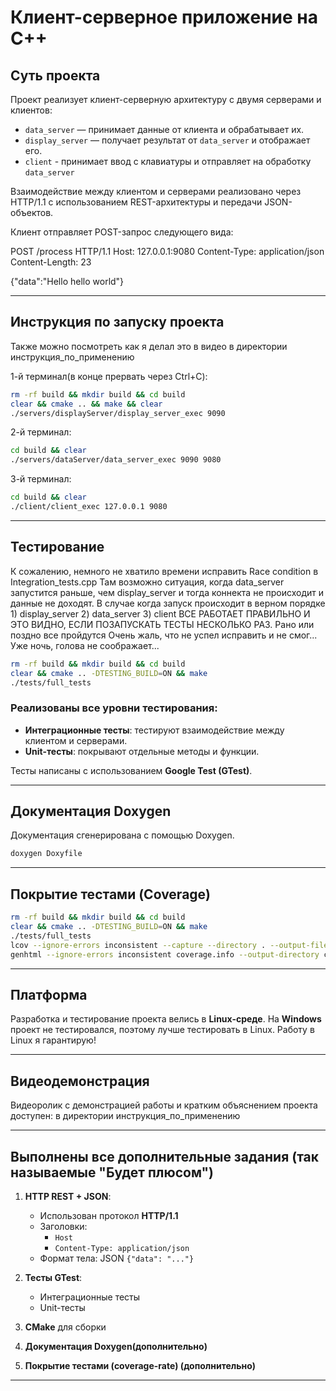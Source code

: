 # Клиент-серверное приложение на C++

##  Суть проекта

Проект реализует клиент-серверную архитектуру с двумя серверами и клиентов:
- `data_server` — принимает данные от клиента и обрабатывает их.
- `display_server` — получает результат от `data_server` и отображает его.
- `client` - принимает ввод с клавиатуры и отправляет на обработку `data_server`

Взаимодействие между клиентом и серверами реализовано через HTTP/1.1 с использованием REST-архитектуры и передачи JSON-объектов.

Клиент отправляет POST-запрос следующего вида:

POST /process HTTP/1.1
Host: 127.0.0.1:9080
Content-Type: application/json
Content-Length: 23

{"data":"Hello hello world"}


---

##  Инструкция по запуску проекта

Также можно посмотреть как я делал это в видео в директории инструкция_по_применению

1-й терминал(в конце прервать через Ctrl+C):
```bash
rm -rf build && mkdir build && cd build
clear && cmake .. && make && clear
./servers/displayServer/display_server_exec 9090
```
2-й терминал:
```bash
cd build && clear
./servers/dataServer/data_server_exec 9090 9080
```
3-й терминал:
```bash
cd build && clear
./client/client_exec 127.0.0.1 9080
```

---

##  Тестирование
К сожалению, немного не хватило времени исправить Race condition в Integration_tests.cpp
Там возможно ситуация, когда data_server запустится раньше, чем display_server и тогда коннекта не происходит и данные не доходят.
В случае когда запуск происходит в верном порядке 1) display_server 2) data_server 3) client ВСЕ РАБОТАЕТ ПРАВИЛЬНО И ЭТО ВИДНО, ЕСЛИ ПОЗАПУСКАТЬ ТЕСТЫ НЕСКОЛЬКО РАЗ. Рано или поздно все пройдутся
Очень жаль, что не успел исправить и не смог... Уже ночь, голова не соображает...

```bash
rm -rf build && mkdir build && cd build
clear && cmake .. -DTESTING_BUILD=ON && make
./tests/full_tests
```

###  Реализованы все уровни тестирования:
- **Интеграционные тесты**: тестируют взаимодействие между клиентом и серверами.
- **Unit-тесты**: покрывают отдельные методы и функции.

Тесты написаны с использованием **Google Test (GTest)**.

---

##  Документация Doxygen

Документация сгенерирована с помощью Doxygen.

```bash
doxygen Doxyfile
```

---

##  Покрытие тестами (Coverage)

```bash
rm -rf build && mkdir build && cd build
clear && cmake .. -DTESTING_BUILD=ON && make
./tests/full_tests
lcov --ignore-errors inconsistent --capture --directory . --output-file coverage.info
genhtml --ignore-errors inconsistent coverage.info --output-directory coverage_report
```

---

##  Платформа

Разработка и тестирование проекта велись в **Linux-среде**. На **Windows** проект не тестировался, поэтому лучше тестировать в Linux. Работу в Linux я гарантирую!

---

##  Видеодемонстрация

Видеоролик с демонстрацией работы и кратким объяснением проекта доступен: в директории инструкция_по_применению

---

##  Выполнены все дополнительные задания (так называемые "Будет плюсом")

1. **HTTP REST + JSON**:
    - Использован протокол **HTTP/1.1**
    - Заголовки:
        - `Host`
        - `Content-Type: application/json`
    - Формат тела: JSON `{"data": "..."}`

2. **Тесты GTest**:
    - Интеграционные тесты
    - Unit-тесты

3. **CMake** для сборки

4. **Документация Doxygen(дополнительно)**

5. **Покрытие тестами (coverage-rate) (дополнительно)**

---

